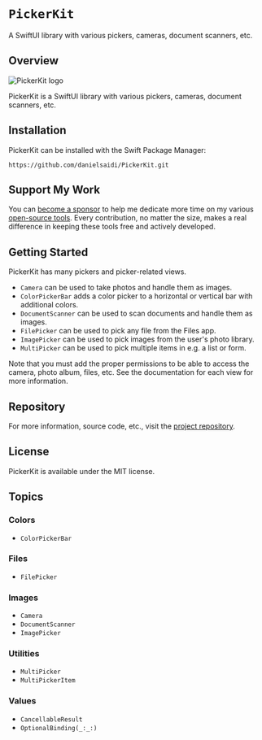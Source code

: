 # ``PickerKit``

A SwiftUI library with various pickers, cameras, document scanners, etc.


## Overview

![PickerKit logo](Logo.png)

PickerKit is a SwiftUI library with various pickers, cameras, document scanners, etc.



## Installation

PickerKit can be installed with the Swift Package Manager:

```
https://github.com/danielsaidi/PickerKit.git
```



## Support My Work

You can [become a sponsor][Sponsors] to help me dedicate more time on my various [open-source tools][OpenSource]. Every contribution, no matter the size, makes a real difference in keeping these tools free and actively developed.



## Getting Started

PickerKit has many pickers and picker-related views.

* ``Camera`` can be used to take photos and handle them as images.
* ``ColorPickerBar`` adds a color picker to a horizontal or vertical bar with additional colors.
* ``DocumentScanner`` can be used to scan documents and handle them as images.
* ``FilePicker`` can be used to pick any file from the Files app.
* ``ImagePicker`` can be used to pick images from the user's photo library.
* ``MultiPicker`` can be used to pick multiple items in e.g. a list or form.

Note that you must add the proper permissions to be able to access the camera, photo album, files, etc. See the documentation for each view for more information.



## Repository

For more information, source code, etc., visit the [project repository](https://github.com/danielsaidi/PickerKit).



## License

PickerKit is available under the MIT license.



## Topics

### Colors

- ``ColorPickerBar``

### Files

- ``FilePicker``

### Images

- ``Camera``
- ``DocumentScanner``
- ``ImagePicker``

### Utilities

- ``MultiPicker``
- ``MultiPickerItem``

### Values

- ``CancellableResult``
- ``OptionalBinding(_:_:)``



[Email]: mailto:daniel.saidi@gmail.com
[Website]: https://danielsaidi.com
[GitHub]: https://github.com/danielsaidi
[OpenSource]: https://danielsaidi.com/opensource
[Sponsors]: https://github.com/sponsors/danielsaidi
